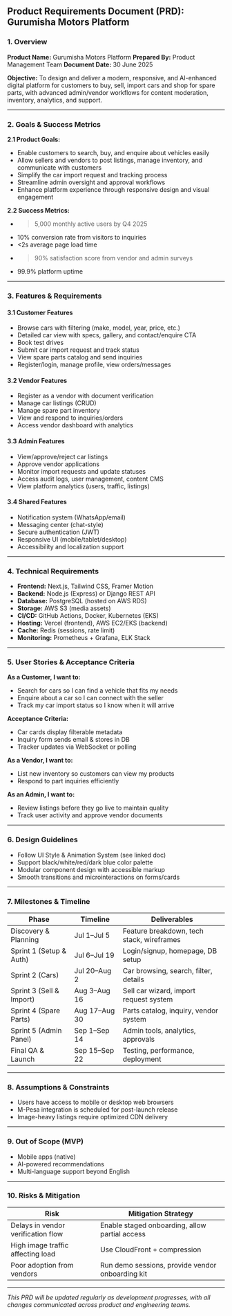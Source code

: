 ## Product Requirements Document (PRD): Gurumisha Motors Platform

### 1. Overview

**Product Name:** Gurumisha Motors Platform
**Prepared By:** Product Management Team
**Document Date:** 30 June 2025

**Objective:**
To design and deliver a modern, responsive, and AI-enhanced digital platform for customers to buy, sell, import cars and shop for spare parts, with advanced admin/vendor workflows for content moderation, inventory, analytics, and support.

---

### 2. Goals & Success Metrics

**2.1 Product Goals:**

* Enable customers to search, buy, and enquire about vehicles easily
* Allow sellers and vendors to post listings, manage inventory, and communicate with customers
* Simplify the car import request and tracking process
* Streamline admin oversight and approval workflows
* Enhance platform experience through responsive design and visual engagement

**2.2 Success Metrics:**

* > 5,000 monthly active users by Q4 2025
* 10% conversion rate from visitors to inquiries
* <2s average page load time
* > 90% satisfaction score from vendor and admin surveys
* 99.9% platform uptime

---

### 3. Features & Requirements

#### 3.1 Customer Features

* Browse cars with filtering (make, model, year, price, etc.)
* Detailed car view with specs, gallery, and contact/enquire CTA
* Book test drives
* Submit car import request and track status
* View spare parts catalog and send inquiries
* Register/login, manage profile, view orders/messages

#### 3.2 Vendor Features

* Register as a vendor with document verification
* Manage car listings (CRUD)
* Manage spare part inventory
* View and respond to inquiries/orders
* Access vendor dashboard with analytics

#### 3.3 Admin Features

* View/approve/reject car listings
* Approve vendor applications
* Monitor import requests and update statuses
* Access audit logs, user management, content CMS
* View platform analytics (users, traffic, listings)

#### 3.4 Shared Features

* Notification system (WhatsApp/email)
* Messaging center (chat-style)
* Secure authentication (JWT)
* Responsive UI (mobile/tablet/desktop)
* Accessibility and localization support

---

### 4. Technical Requirements

* **Frontend:** Next.js, Tailwind CSS, Framer Motion
* **Backend:** Node.js (Express) or Django REST API
* **Database:** PostgreSQL (hosted on AWS RDS)
* **Storage:** AWS S3 (media assets)
* **CI/CD:** GitHub Actions, Docker, Kubernetes (EKS)
* **Hosting:** Vercel (frontend), AWS EC2/EKS (backend)
* **Cache:** Redis (sessions, rate limit)
* **Monitoring:** Prometheus + Grafana, ELK Stack

---

### 5. User Stories & Acceptance Criteria

**As a Customer, I want to:**

* Search for cars so I can find a vehicle that fits my needs
* Enquire about a car so I can connect with the seller
* Track my car import status so I know when it will arrive

**Acceptance Criteria:**

* Car cards display filterable metadata
* Inquiry form sends email & stores in DB
* Tracker updates via WebSocket or polling

**As a Vendor, I want to:**

* List new inventory so customers can view my products
* Respond to part inquiries efficiently

**As an Admin, I want to:**

* Review listings before they go live to maintain quality
* Track user activity and approve vendor documents

---

### 6. Design Guidelines

* Follow UI Style & Animation System (see linked doc)
* Support black/white/red/dark blue color palette
* Modular component design with accessible markup
* Smooth transitions and microinteractions on forms/cards

---

### 7. Milestones & Timeline

| Phase                    | Timeline      | Deliverables                              |
| ------------------------ | ------------- | ----------------------------------------- |
| Discovery & Planning     | Jul 1–Jul 5   | Feature breakdown, tech stack, wireframes |
| Sprint 1 (Setup & Auth)  | Jul 6–Jul 19  | Login/signup, homepage, DB setup          |
| Sprint 2 (Cars)          | Jul 20–Aug 2  | Car browsing, search, filter, details     |
| Sprint 3 (Sell & Import) | Aug 3–Aug 16  | Sell car wizard, import request system    |
| Sprint 4 (Spare Parts)   | Aug 17–Aug 30 | Parts catalog, inquiry, vendor system     |
| Sprint 5 (Admin Panel)   | Sep 1–Sep 14  | Admin tools, analytics, approvals         |
| Final QA & Launch        | Sep 15–Sep 22 | Testing, performance, deployment          |

---

### 8. Assumptions & Constraints

* Users have access to mobile or desktop web browsers
* M-Pesa integration is scheduled for post-launch release
* Image-heavy listings require optimized CDN delivery

---

### 9. Out of Scope (MVP)

* Mobile apps (native)
* AI-powered recommendations
* Multi-language support beyond English

---

### 10. Risks & Mitigation

| Risk                               | Mitigation Strategy                              |
| ---------------------------------- | ------------------------------------------------ |
| Delays in vendor verification flow | Enable staged onboarding, allow partial access   |
| High image traffic affecting load  | Use CloudFront + compression                     |
| Poor adoption from vendors         | Run demo sessions, provide vendor onboarding kit |

---

*This PRD will be updated regularly as development progresses, with all changes communicated across product and engineering teams.*
